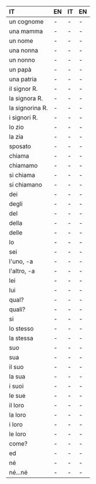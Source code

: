 | IT              | EN | IT | EN |
| :-------------- | -- | -- | -- |
| un cognome      |  - |  - |  - |
| una mamma       |  - |  - |  - |
| un nome         |  - |  - |  - |
| una nonna       |  - |  - |  - |
| un nonno        |  - |  - |  - |
| un papà         |  - |  - |  - |
| una patria      |  - |  - |  - |
| il signor R.    |  - |  - |  - |
| la signora R.   |  - |  - |  - |
| la signorina R. |  - |  - |  - |
| i signori R.    |  - |  - |  - |
| lo zio          |  - |  - |  - |
| la zia          |  - |  - |  - |
| sposato         |  - |  - |  - |
| chiama          |  - |  - |  - |
| chiamamo        |  - |  - |  - |
| si chiama       |  - |  - |  - |
| si chiamano     |  - |  - |  - |
| dei             |  - |  - |  - |
| degli           |  - |  - |  - |
| del             |  - |  - |  - |
| della           |  - |  - |  - |
| delle           |  - |  - |  - |
| lo              |  - |  - |  - |
| sei             |  - |  - |  - |
| l'uno, -a       |  - |  - |  - |
| l'altro, -a     |  - |  - |  - |
| lei             |  - |  - |  - |
| lui             |  - |  - |  - |
| qual?           |  - |  - |  - |
| quali?          |  - |  - |  - |
| si              |  - |  - |  - |
| lo stesso       |  - |  - |  - |
| la stessa       |  - |  - |  - |
| suo             |  - |  - |  - |
| sua             |  - |  - |  - |
| il suo          |  - |  - |  - |
| la sua          |  - |  - |  - |
| i suoi          |  - |  - |  - |
| le sue          |  - |  - |  - |
| il loro         |  - |  - |  - |
| la loro         |  - |  - |  - |
| i loro          |  - |  - |  - |
| le loro         |  - |  - |  - |
| come?           |  - |  - |  - |
| ed              |  - |  - |  - |
| né              |  - |  - |  - |
| né...né         |  - |  - |  - |
